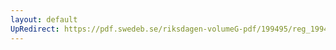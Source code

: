 ```yaml
---
layout: default
UpRedirect: https://pdf.swedeb.se/riksdagen-volumeG-pdf/199495/reg_199495/reg_199495_0103.pdf
---
```

